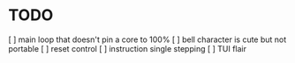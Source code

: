 # TODO
[ ] main loop that doesn't pin a core to 100%
[ ] bell character is cute but not portable
[ ] reset control
[ ] instruction single stepping
[ ] TUI flair
